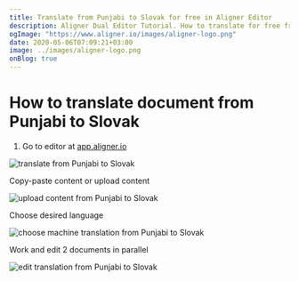 ```yaml
---
title: Translate from Punjabi to Slovak for free in Aligner Editor
description: Aligner Dual Editor Tutorial. How to translate for free from Punjabi to Slovak. Aligner is multilingual document management platform. 
ogImage: "https://www.aligner.io/images/aligner-logo.png"
date: 2020-05-06T07:09:21+03:00
image: ../images/aligner-logo.png
onBlog: true
---
```


# How to translate document from Punjabi to Slovak

1. Go to editor at [app.aligner.io](https://app.aligner.io "Aligner App web page")

![translate from Punjabi to Slovak](../aligner-blank-editor.png "translate from Punjabi to Slovak")

Copy-paste content or upload content

![upload content from Punjabi to Slovak](../aligner-uploaded-document.png "upload content from Punjabi to Slovak")

Choose desired language

![choose machine translation from Punjabi to Slovak](../aligner-language-dropdown.png "choose machine translation from Punjabi to Slovak")

Work and edit 2 documents in parallel

![edit translation from Punjabi to Slovak](../aligner-double-sitded-editor.png "edit translation from Punjabi to Slovak")

